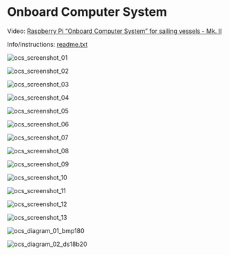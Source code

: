 # Onboard Computer System

Video: [Raspberry Pi “Onboard Computer System” for sailing vessels - Mk. II](https://youtu.be/9TLbTUpSJaA)

Info/instructions: [readme.txt](ocs_files/.OnboardComputerSystem/readme.txt)

![ocs_screenshot_01](image_files/ocs_screenshot_01.png?raw=true "ocs_screenshot_01")

![ocs_screenshot_02](image_files/ocs_screenshot_02.png?raw=true "ocs_screenshot_02")

![ocs_screenshot_03](image_files/ocs_screenshot_03.png?raw=true "ocs_screenshot_03")

![ocs_screenshot_04](image_files/ocs_screenshot_04.png?raw=true "ocs_screenshot_04")

![ocs_screenshot_05](image_files/ocs_screenshot_05.png?raw=true "ocs_screenshot_05")

![ocs_screenshot_06](image_files/ocs_screenshot_06.png?raw=true "ocs_screenshot_06")

![ocs_screenshot_07](image_files/ocs_screenshot_07.png?raw=true "ocs_screenshot_07")

![ocs_screenshot_08](image_files/ocs_screenshot_08.png?raw=true "ocs_screenshot_08")

![ocs_screenshot_09](image_files/ocs_screenshot_09.png?raw=true "ocs_screenshot_09")

![ocs_screenshot_10](image_files/ocs_screenshot_10.png?raw=true "ocs_screenshot_10")

![ocs_screenshot_11](image_files/ocs_screenshot_11.png?raw=true "ocs_screenshot_11")

![ocs_screenshot_12](image_files/ocs_screenshot_12.png?raw=true "ocs_screenshot_12")

![ocs_screenshot_13](image_files/ocs_screenshot_13.png?raw=true "ocs_screenshot_13")

![ocs_diagram_01_bmp180](image_files/ocs_diagram_01_bmp180.png?raw=true "ocs_diagram_01_bmp180")

![ocs_diagram_02_ds18b20](image_files/ocs_diagram_02_ds18b20.png?raw=true "ocs_diagram_02_ds18b20")
